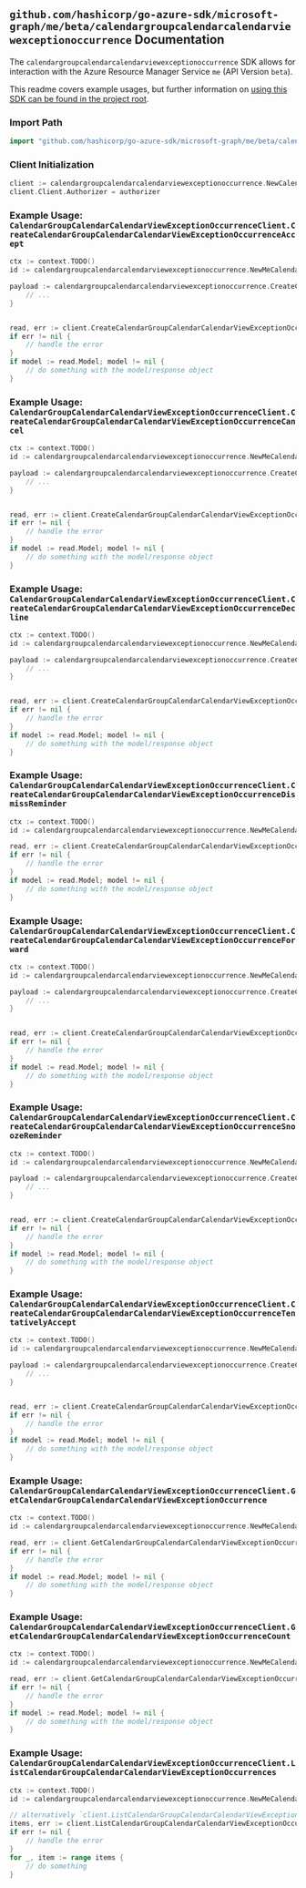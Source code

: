 
## `github.com/hashicorp/go-azure-sdk/microsoft-graph/me/beta/calendargroupcalendarcalendarviewexceptionoccurrence` Documentation

The `calendargroupcalendarcalendarviewexceptionoccurrence` SDK allows for interaction with the Azure Resource Manager Service `me` (API Version `beta`).

This readme covers example usages, but further information on [using this SDK can be found in the project root](https://github.com/hashicorp/go-azure-sdk/tree/main/docs).

### Import Path

```go
import "github.com/hashicorp/go-azure-sdk/microsoft-graph/me/beta/calendargroupcalendarcalendarviewexceptionoccurrence"
```


### Client Initialization

```go
client := calendargroupcalendarcalendarviewexceptionoccurrence.NewCalendarGroupCalendarCalendarViewExceptionOccurrenceClientWithBaseURI("https://management.azure.com")
client.Client.Authorizer = authorizer
```


### Example Usage: `CalendarGroupCalendarCalendarViewExceptionOccurrenceClient.CreateCalendarGroupCalendarCalendarViewExceptionOccurrenceAccept`

```go
ctx := context.TODO()
id := calendargroupcalendarcalendarviewexceptionoccurrence.NewMeCalendarGroupIdCalendarIdCalendarViewIdExceptionOccurrenceID("calendarGroupIdValue", "calendarIdValue", "eventIdValue", "eventId1Value")

payload := calendargroupcalendarcalendarviewexceptionoccurrence.CreateCalendarGroupCalendarCalendarViewExceptionOccurrenceAcceptRequest{
	// ...
}


read, err := client.CreateCalendarGroupCalendarCalendarViewExceptionOccurrenceAccept(ctx, id, payload)
if err != nil {
	// handle the error
}
if model := read.Model; model != nil {
	// do something with the model/response object
}
```


### Example Usage: `CalendarGroupCalendarCalendarViewExceptionOccurrenceClient.CreateCalendarGroupCalendarCalendarViewExceptionOccurrenceCancel`

```go
ctx := context.TODO()
id := calendargroupcalendarcalendarviewexceptionoccurrence.NewMeCalendarGroupIdCalendarIdCalendarViewIdExceptionOccurrenceID("calendarGroupIdValue", "calendarIdValue", "eventIdValue", "eventId1Value")

payload := calendargroupcalendarcalendarviewexceptionoccurrence.CreateCalendarGroupCalendarCalendarViewExceptionOccurrenceCancelRequest{
	// ...
}


read, err := client.CreateCalendarGroupCalendarCalendarViewExceptionOccurrenceCancel(ctx, id, payload)
if err != nil {
	// handle the error
}
if model := read.Model; model != nil {
	// do something with the model/response object
}
```


### Example Usage: `CalendarGroupCalendarCalendarViewExceptionOccurrenceClient.CreateCalendarGroupCalendarCalendarViewExceptionOccurrenceDecline`

```go
ctx := context.TODO()
id := calendargroupcalendarcalendarviewexceptionoccurrence.NewMeCalendarGroupIdCalendarIdCalendarViewIdExceptionOccurrenceID("calendarGroupIdValue", "calendarIdValue", "eventIdValue", "eventId1Value")

payload := calendargroupcalendarcalendarviewexceptionoccurrence.CreateCalendarGroupCalendarCalendarViewExceptionOccurrenceDeclineRequest{
	// ...
}


read, err := client.CreateCalendarGroupCalendarCalendarViewExceptionOccurrenceDecline(ctx, id, payload)
if err != nil {
	// handle the error
}
if model := read.Model; model != nil {
	// do something with the model/response object
}
```


### Example Usage: `CalendarGroupCalendarCalendarViewExceptionOccurrenceClient.CreateCalendarGroupCalendarCalendarViewExceptionOccurrenceDismissReminder`

```go
ctx := context.TODO()
id := calendargroupcalendarcalendarviewexceptionoccurrence.NewMeCalendarGroupIdCalendarIdCalendarViewIdExceptionOccurrenceID("calendarGroupIdValue", "calendarIdValue", "eventIdValue", "eventId1Value")

read, err := client.CreateCalendarGroupCalendarCalendarViewExceptionOccurrenceDismissReminder(ctx, id)
if err != nil {
	// handle the error
}
if model := read.Model; model != nil {
	// do something with the model/response object
}
```


### Example Usage: `CalendarGroupCalendarCalendarViewExceptionOccurrenceClient.CreateCalendarGroupCalendarCalendarViewExceptionOccurrenceForward`

```go
ctx := context.TODO()
id := calendargroupcalendarcalendarviewexceptionoccurrence.NewMeCalendarGroupIdCalendarIdCalendarViewIdExceptionOccurrenceID("calendarGroupIdValue", "calendarIdValue", "eventIdValue", "eventId1Value")

payload := calendargroupcalendarcalendarviewexceptionoccurrence.CreateCalendarGroupCalendarCalendarViewExceptionOccurrenceForwardRequest{
	// ...
}


read, err := client.CreateCalendarGroupCalendarCalendarViewExceptionOccurrenceForward(ctx, id, payload)
if err != nil {
	// handle the error
}
if model := read.Model; model != nil {
	// do something with the model/response object
}
```


### Example Usage: `CalendarGroupCalendarCalendarViewExceptionOccurrenceClient.CreateCalendarGroupCalendarCalendarViewExceptionOccurrenceSnoozeReminder`

```go
ctx := context.TODO()
id := calendargroupcalendarcalendarviewexceptionoccurrence.NewMeCalendarGroupIdCalendarIdCalendarViewIdExceptionOccurrenceID("calendarGroupIdValue", "calendarIdValue", "eventIdValue", "eventId1Value")

payload := calendargroupcalendarcalendarviewexceptionoccurrence.CreateCalendarGroupCalendarCalendarViewExceptionOccurrenceSnoozeReminderRequest{
	// ...
}


read, err := client.CreateCalendarGroupCalendarCalendarViewExceptionOccurrenceSnoozeReminder(ctx, id, payload)
if err != nil {
	// handle the error
}
if model := read.Model; model != nil {
	// do something with the model/response object
}
```


### Example Usage: `CalendarGroupCalendarCalendarViewExceptionOccurrenceClient.CreateCalendarGroupCalendarCalendarViewExceptionOccurrenceTentativelyAccept`

```go
ctx := context.TODO()
id := calendargroupcalendarcalendarviewexceptionoccurrence.NewMeCalendarGroupIdCalendarIdCalendarViewIdExceptionOccurrenceID("calendarGroupIdValue", "calendarIdValue", "eventIdValue", "eventId1Value")

payload := calendargroupcalendarcalendarviewexceptionoccurrence.CreateCalendarGroupCalendarCalendarViewExceptionOccurrenceTentativelyAcceptRequest{
	// ...
}


read, err := client.CreateCalendarGroupCalendarCalendarViewExceptionOccurrenceTentativelyAccept(ctx, id, payload)
if err != nil {
	// handle the error
}
if model := read.Model; model != nil {
	// do something with the model/response object
}
```


### Example Usage: `CalendarGroupCalendarCalendarViewExceptionOccurrenceClient.GetCalendarGroupCalendarCalendarViewExceptionOccurrence`

```go
ctx := context.TODO()
id := calendargroupcalendarcalendarviewexceptionoccurrence.NewMeCalendarGroupIdCalendarIdCalendarViewIdExceptionOccurrenceID("calendarGroupIdValue", "calendarIdValue", "eventIdValue", "eventId1Value")

read, err := client.GetCalendarGroupCalendarCalendarViewExceptionOccurrence(ctx, id)
if err != nil {
	// handle the error
}
if model := read.Model; model != nil {
	// do something with the model/response object
}
```


### Example Usage: `CalendarGroupCalendarCalendarViewExceptionOccurrenceClient.GetCalendarGroupCalendarCalendarViewExceptionOccurrenceCount`

```go
ctx := context.TODO()
id := calendargroupcalendarcalendarviewexceptionoccurrence.NewMeCalendarGroupIdCalendarIdCalendarViewID("calendarGroupIdValue", "calendarIdValue", "eventIdValue")

read, err := client.GetCalendarGroupCalendarCalendarViewExceptionOccurrenceCount(ctx, id)
if err != nil {
	// handle the error
}
if model := read.Model; model != nil {
	// do something with the model/response object
}
```


### Example Usage: `CalendarGroupCalendarCalendarViewExceptionOccurrenceClient.ListCalendarGroupCalendarCalendarViewExceptionOccurrences`

```go
ctx := context.TODO()
id := calendargroupcalendarcalendarviewexceptionoccurrence.NewMeCalendarGroupIdCalendarIdCalendarViewID("calendarGroupIdValue", "calendarIdValue", "eventIdValue")

// alternatively `client.ListCalendarGroupCalendarCalendarViewExceptionOccurrences(ctx, id)` can be used to do batched pagination
items, err := client.ListCalendarGroupCalendarCalendarViewExceptionOccurrencesComplete(ctx, id)
if err != nil {
	// handle the error
}
for _, item := range items {
	// do something
}
```
